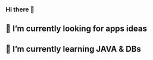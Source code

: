 ### Hi there 👋

<!--
**Shinioh/Shinioh** is a ✨ _special_ ✨ repository because its `README.md` (this file) appears on your GitHub profile.
Here are some ideas to get you started:
-->
## 🔭 I’m currently looking for apps ideas
## 🌱 I’m currently learning JAVA & DBs
<!--
- 🤔 I’m looking for help with
- 💬 Ask me about ...
- 📫 How to reach me: ...
- 😄 Pronouns: ...
- ⚡ Fun fact: ...
-->
